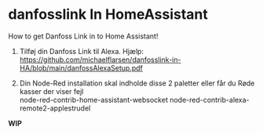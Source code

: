 # danfosslink In HomeAssistant
How to get Danfoss Link in to Home Assistant!


1. Tilføj din Danfoss Link til Alexa.
    Hjælp: https://github.com/michaelflarsen/danfosslink-in-HA/blob/main/danfossAlexaSetup.pdf

2. Din Node-Red installation skal indholde disse 2 paletter eller får du Røde kasser der viser fejl
    <br> node-red-contrib-home-assistant-websocket
    node-red-contrib-alexa-remote2-applestrudel

**WIP**
